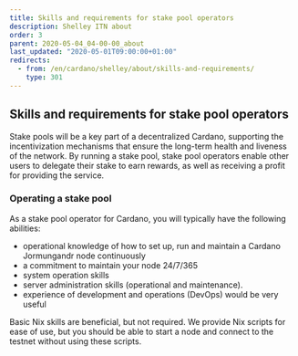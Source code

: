 ```yaml
---
title: Skills and requirements for stake pool operators
description: Shelley ITN about
order: 3
parent: 2020-05-04_04-00-00_about
last_updated: "2020-05-01T09:00:00+01:00"
redirects:
  - from: /en/cardano/shelley/about/skills-and-requirements/
    type: 301
---
```

## Skills and requirements for stake pool operators

Stake pools will be a key part of a decentralized Cardano, supporting the incentivization mechanisms that ensure the long-term health and liveness of the network. By running a stake pool, stake pool operators enable other users to delegate their stake to earn rewards, as well as receiving a profit for providing the service.


### Operating a stake pool

As a stake pool operator for Cardano, you will typically have the following abilities:
- operational knowledge of how to set up, run and maintain a Cardano Jormungandr node continuously
- a commitment to maintain your node 24/7/365
- system operation skills
- server administration skills (operational and maintenance).
- experience of development and operations (DevOps) would be very useful

Basic Nix skills are beneficial, but not required. We provide Nix scripts for ease of use, but you should be able to start a node and connect to the testnet without using these scripts. 
